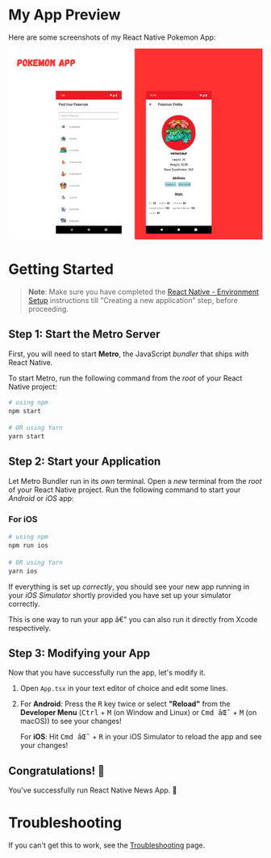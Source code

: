 # My App Preview

Here are some screenshots of my React Native Pokemon App:

![Screenshot 1](src/assets/previewImages/appPortfolio.png)

# Getting Started

> **Note**: Make sure you have completed the [React Native - Environment Setup](https://reactnative.dev/docs/environment-setup) instructions till "Creating a new application" step, before proceeding.

## Step 1: Start the Metro Server

First, you will need to start **Metro**, the JavaScript _bundler_ that ships _with_ React Native.

To start Metro, run the following command from the _root_ of your React Native project:

```bash
# using npm
npm start

# OR using Yarn
yarn start
```

## Step 2: Start your Application

Let Metro Bundler run in its _own_ terminal. Open a _new_ terminal from the _root_ of your React Native project. Run the following command to start your _Android_ or _iOS_ app:

### For iOS

```bash
# using npm
npm run ios

# OR using Yarn
yarn ios
```

If everything is set up _correctly_, you should see your new app running in your _iOS Simulator_ shortly provided you have set up your simulator correctly.

This is one way to run your app â€” you can also run it directly from Xcode respectively.

## Step 3: Modifying your App

Now that you have successfully run the app, let's modify it.

1. Open `App.tsx` in your text editor of choice and edit some lines.
2. For **Android**: Press the <kbd>R</kbd> key twice or select **"Reload"** from the **Developer Menu** (<kbd>Ctrl</kbd> + <kbd>M</kbd> (on Window and Linux) or <kbd>Cmd âŒ˜</kbd> + <kbd>M</kbd> (on macOS)) to see your changes!

   For **iOS**: Hit <kbd>Cmd âŒ˜</kbd> + <kbd>R</kbd> in your iOS Simulator to reload the app and see your changes!

## Congratulations! :tada:

You've successfully run React Native News App. :partying_face:

# Troubleshooting

If you can't get this to work, see the [Troubleshooting](https://reactnative.dev/docs/troubleshooting) page.
